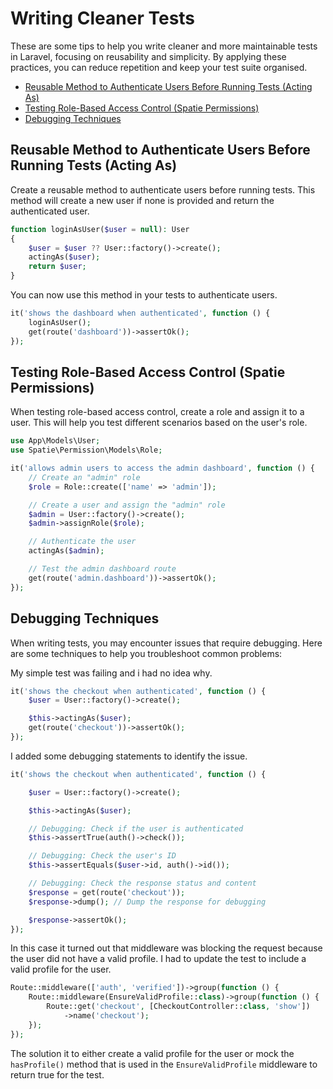 # Writing Cleaner Tests 

<p class="lead">
These are some tips to help you write cleaner and more maintainable tests in Laravel,
focusing on reusability and simplicity. By applying these practices, you can reduce
repetition and keep your test suite organised.
</p>


- [Reusable Method to Authenticate Users Before Running Tests (Acting As)](#reusable-method-to-authenticate-users-before-running-tests-acting-as)
- [Testing Role-Based Access Control (Spatie Permissions)](#testing-role-based-access-control-spatie-permissions)
- [Debugging Techniques](#debugging-techniques)

## Reusable Method to Authenticate Users Before Running Tests (Acting As)

Create a reusable method to authenticate users before running tests. This method will
create a new user if none is provided and return the authenticated user.

```php
function loginAsUser($user = null): User
{
    $user = $user ?? User::factory()->create();
    actingAs($user);
    return $user;
}
```

You can now use this method in your tests to authenticate users.

```php
it('shows the dashboard when authenticated', function () {
    loginAsUser();
    get(route('dashboard'))->assertOk();
});
```

## Testing Role-Based Access Control (Spatie Permissions)

When testing role-based access control, create a role and assign it to a user. This will
help you test different scenarios based on the user's role.

```php
use App\Models\User;
use Spatie\Permission\Models\Role;

it('allows admin users to access the admin dashboard', function () {
    // Create an "admin" role
    $role = Role::create(['name' => 'admin']);

    // Create a user and assign the "admin" role
    $admin = User::factory()->create();
    $admin->assignRole($role);

    // Authenticate the user
    actingAs($admin);

    // Test the admin dashboard route
    get(route('admin.dashboard'))->assertOk();
});
```



## Debugging Techniques

When writing tests, you may encounter issues that require debugging. Here are some techniques to help you troubleshoot common problems:

My simple test was failing and i had no idea why.

```php
it('shows the checkout when authenticated', function () {
    $user = User::factory()->create();

    $this->actingAs($user);
    get(route('checkout'))->assertOk();
});
```

I added some debugging statements to identify the issue.

```php
it('shows the checkout when authenticated', function () {

    $user = User::factory()->create();

    $this->actingAs($user);

    // Debugging: Check if the user is authenticated
    $this->assertTrue(auth()->check());

    // Debugging: Check the user's ID
    $this->assertEquals($user->id, auth()->id());

    // Debugging: Check the response status and content
    $response = get(route('checkout'));
    $response->dump(); // Dump the response for debugging

    $response->assertOk();
});
```

In this case it turned out that middleware was blocking the request because the user did
not have a valid profile. I had to update the test to include a valid profile for the
user.

```php
Route::middleware(['auth', 'verified'])->group(function () {
    Route::middleware(EnsureValidProfile::class)->group(function () {
        Route::get('checkout', [CheckoutController::class, 'show'])
            ->name('checkout');
    });
});
```

The solution it to either create a valid profile for the user or mock the `hasProfile()`
method that is used in the `EnsureValidProfile` middleware to return true for the test.



<!-- By adding a valid profile to the user, the test passed successfully.

```php
it('shows the checkout when authenticated', function () {
    $user = User::factory()->create();
    $user->profile()->create(['name' => 'John Doe']);

    $this->actingAs($user);
    get(route('checkout'))->assertOk();
});
``` -->